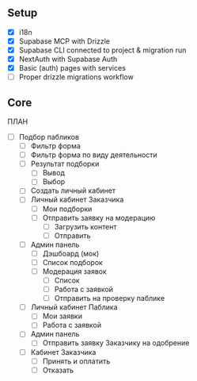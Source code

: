 ## Setup

- [x] i18n
- [x] Supabase MCP with Drizzle
- [x] Supabase CLI connected to project & migration run
- [x] NextAuth with Supabase Auth
- [x] Basic (auth) pages with services
- [ ] Proper drizzle migrations workflow

## Core

ПЛАН

- [ ] Подбор пабликов
  - [ ] Фильтр форма
  - [ ] Фильтр форма по виду деятельности
  - [ ] Результат подборки
    - [ ] Вывод
    - [ ] Выбор
  - [ ] Создать личный кабинет
  - [ ] Личный кабинет Заказчика
    - [ ] Мои подборки
    - [ ] Отправить заявку на модерацию
      - [ ] Загрузить контент
      - [ ] Отправить
  - [ ] Админ панель
    - [ ] Дэшбоард (мок)
    - [ ] Список подборок
    - [ ] Модерация заявок
      - [ ] Список
      - [ ] Работа с заявкой
      - [ ] Отправить на проверку паблике
  - [ ] Личный кабинет Паблика
    - [ ] Мои заявки
    - [ ] Работа с заявкой
  - [ ] Админ панель
    - [ ] Отправить заявку Заказчику на одобрение
  - [ ] Кабинет Заказчика
    - [ ] Принять и оплатить
    - [ ] Отказать
